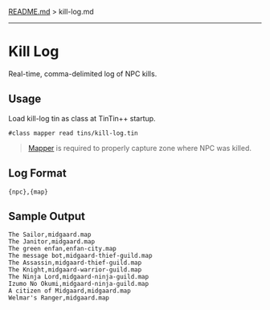 [README.md](../) > kill-log.md

----

# Kill Log

Real-time, comma-delimited log of NPC kills.

## Usage

Load kill-log tin as class at TinTin++ startup.

`#class mapper read tins/kill-log.tin`

> [Mapper](mapper.md) is required to properly capture zone where NPC was killed.

## Log Format

`{npc},{map}`

## Sample Output

````
The Sailor,midgaard.map
The Janitor,midgaard.map
The green enfan,enfan-city.map
The message bot,midgaard-thief-guild.map
The Assassin,midgaard-thief-guild.map
The Knight,midgaard-warrior-guild.map
The Ninja Lord,midgaard-ninja-guild.map
Izumo No Okumi,midgaard-ninja-guild.map
A citizen of Midgaard,midgaard.map
Welmar's Ranger,midgaard.map
````
